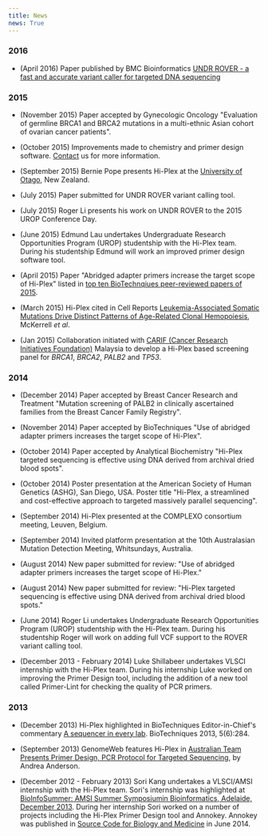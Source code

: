 ```yaml
---
title: News
news: True
---
```


### 2016

* (April 2016) Paper published by BMC Bioinformatics [UNDR ROVER - a fast and accurate variant caller for targeted DNA sequencing](http://www.biomedcentral.com/1471-2105/17/165) 

### 2015

* (November 2015) Paper accepted by Gynecologic Oncology "Evaluation of germline BRCA1 and BRCA2 mutations in a multi-ethnic Asian cohort of ovarian cancer patients".  

* (October 2015) Improvements made to chemistry and primer design software. [Contact](contact.html) us for more information.

* (September 2015) Bernie Pope presents Hi-Plex at the [University of Otago](http://www.otago.ac.nz/), New Zealand. 

* (July 2015) Paper submitted for UNDR ROVER variant calling tool.

* (July 2015) Roger Li presents his work on UNDR ROVER to the 2015 UROP Conference Day.

* (June 2015) Edmund Lau undertakes Undergraduate Research Opportunities Program (UROP) studentship with the Hi-Plex team. During his studentship Edmund will work an improved primer design software tool.

* (April 2015) Paper "Abridged adapter primers increase the target scope of Hi-Plex" listed in [top ten BioTechnqiues peer-reviewed papers of 2015](http://www.biotechniques.com/news/Top-Ten-BioTechniques-Peer-reviewed-Papers-of-2015/biotechniques-359751.html).

* (March 2015) Hi-Plex cited in Cell Reports [Leukemia-Associated Somatic Mutations Drive Distinct Patterns of Age-Related Clonal Hemopoiesis](http://www.sciencedirect.com/science/article/pii/S2211124715001138), McKerrell *et al*.

* (Jan 2015) Collaboration initiated with [CARIF (Cancer Research Initiatives Foundation)](http://carif.com.my/) Malaysia to develop a Hi-Plex based screening panel for *BRCA1*, *BRCA2*, *PALB2* and *TP53*.

### 2014

* (December 2014) Paper accepted by Breast Cancer Research and Treatment "Mutation screening of PALB2 in clinically ascertained families from the Breast Cancer Family Registry".

* (November 2014) Paper accepted by BioTechniques "Use of abridged adapter primers increases the target scope of Hi-Plex".

* (October 2014) Paper accepted by Analytical Biochemistry "Hi-Plex targeted sequencing is effective using DNA derived from archival dried blood spots".

* (October 2014) Poster presentation at the American Society of Human Genetics (ASHG), San Diego, USA. Poster title "Hi-Plex, a streamlined and cost-effective approach to targeted massively parallel sequencing".

* (September 2014) Hi-Plex presented at the COMPLEXO consortium meeting, Leuven, Belgium. 

* (September 2014) Invited platform presentation at the 10th Australasian Mutation Detection Meeting, Whitsundays, Australia.

* (August 2014) New paper submitted for review: "Use of abridged adapter primers increases the target scope of Hi-Plex."

* (August 2014) New paper submitted for review: "Hi-Plex targeted sequencing is effective using DNA derived from archival dried blood spots." 

* (June 2014) Roger Li undertakes Undergraduate Research Opportunities Program (UROP) studentship with the Hi-Plex team. During his studentship Roger will work on adding full VCF support to the ROVER variant calling tool.

* (December 2013 - February 2014) Luke Shillabeer undertakes VLSCI internship with the Hi-Plex team. During his internship Luke worked on improving the Primer Design tool, including the addition of a new tool called Primer-Lint for checking the quality of PCR primers. 

### 2013

* (December 2013) Hi-Plex highlighted in BioTechniques Editor-in-Chief's commentary [A sequencer in every lab](http://www.biotechniques.com/BiotechniquesJournal/2013/December/A-sequencer-in-every-lab/biotechniques-348832.html). BioTechniques 2013, 5(6):284. 

* (September 2013) GenomeWeb features Hi-Plex in [Australian Team Presents Primer Design, PCR Protocol for Targeted Sequencing](http://www.genomeweb.com/sequencing/australian-team-presents-primer-design-pcr-protocol-targeted-sequencing), by Andrea Anderson. 

* (December 2012 - February 2013) Sori Kang undertakes a VLSCI/AMSI internship with the Hi-Plex team. Sori's internship was highlighted at [BioInfoSummer: AMSI Summer Symposiumin Bioinformatics, Adelaide, December 2013](http://amsi.org.au/wp-content/uploads/2014/09/2013.14-BioInfoSummer.pdf). During her internship Sori worked on a number of projects including the Hi-Plex Primer Design tool and Annokey. Annokey was published in [Source Code for Biology and Medicine](http://www.scfbm.org/content/9/1/15/abstract) in June 2014.
